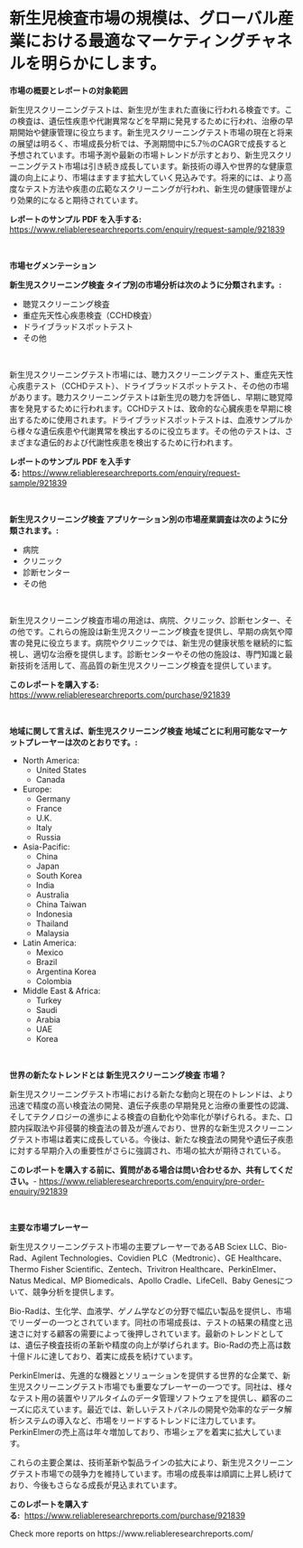 <p><h1>新生児検査市場の規模は、グローバル産業における最適なマーケティングチャネルを明らかにします。</h1></p><p><strong>市場の概要とレポートの対象範囲</strong></p>
<p><p>新生児スクリーニングテストは、新生児が生まれた直後に行われる検査です。この検査は、遺伝性疾患や代謝異常などを早期に発見するために行われ、治療の早期開始や健康管理に役立ちます。新生児スクリーニングテスト市場の現在と将来の展望は明るく、市場成長分析では、予測期間中に5.7％のCAGRで成長すると予想されています。市場予測や最新の市場トレンドが示すとおり、新生児スクリーニングテスト市場は引き続き成長しています。新技術の導入や世界的な健康意識の向上により、市場はますます拡大していく見込みです。将来的には、より高度なテスト方法や疾患の広範なスクリーニングが行われ、新生児の健康管理がより効果的になると期待されています。</p></p>
<p><strong>レポートのサンプル PDF を入手する:</strong> <a href="https://www.reliableresearchreports.com/enquiry/request-sample/921839">https://www.reliableresearchreports.com/enquiry/request-sample/921839</a></p>
<p>&nbsp;</p>
<p><strong>市場セグメンテーション</strong></p>
<p><strong>新生児スクリーニング検査 タイプ別の市場分析は次のように分類されます。:</strong></p>
<p><ul><li>聴覚スクリーニング検査</li><li>重症先天性心疾患検査（CCHD検査）</li><li>ドライブラッドスポットテスト</li><li>その他</li></ul></p>
<p>&nbsp;</p>
<p><p>新生児スクリーニングテスト市場には、聴力スクリーニングテスト、重症先天性心疾患テスト（CCHDテスト）、ドライブラッドスポットテスト、その他の市場があります。聴力スクリーニングテストは新生児の聴力を評価し、早期に聴覚障害を発見するために行われます。CCHDテストは、致命的な心臓疾患を早期に検出するために使用されます。ドライブラッドスポットテストは、血液サンプルから様々な遺伝疾患や代謝異常を検出するのに役立ちます。その他のテストは、さまざまな遺伝的および代謝性疾患を検出するために行われます。</p></p>
<p><strong>レポートのサンプル PDF を入手する:</strong>&nbsp;<a href="https://www.reliableresearchreports.com/enquiry/request-sample/921839">https://www.reliableresearchreports.com/enquiry/request-sample/921839</a></p>
<p>&nbsp;</p>
<p><strong> 新生児スクリーニング検査 アプリケーション別の市場産業調査は次のように分類されます。:</strong></p>
<p><ul><li>病院</li><li>クリニック</li><li>診断センター</li><li>その他</li></ul></p>
<p>&nbsp;</p>
<p><p>新生児スクリーニング検査市場の用途は、病院、クリニック、診断センター、その他です。これらの施設は新生児スクリーニング検査を提供し、早期の病気や障害の発見に役立ちます。病院やクリニックでは、新生児の健康状態を継続的に監視し、適切な治療を提供します。診断センターやその他の施設は、専門知識と最新技術を活用して、高品質の新生児スクリーニング検査を提供しています。</p></p>
<p><strong>このレポートを購入する:</strong>&nbsp; <a href="https://www.reliableresearchreports.com/purchase/921839">https://www.reliableresearchreports.com/purchase/921839</a></p>
<p>&nbsp;</p>
<p><strong>地域に関して言えば、新生児スクリーニング検査 地域ごとに利用可能なマーケットプレーヤーは次のとおりです。:</strong></p>
<p><ul>
    <li>
        North America:
        <ul>
            <li>United States</li>
            <li>Canada</li>
        </ul>
    </li>
    <li>
        Europe:
        <ul>
            <li>Germany</li>
            <li>France</li>
            <li>U.K.</li>
            <li>Italy</li>
            <li>Russia</li>
        </ul>
    </li>
    <li>
        Asia-Pacific:
        <ul>
            <li>China</li>
            <li>Japan</li>
            <li>South Korea</li>
            <li>India</li>
            <li>Australia</li>
            <li>China Taiwan</li>
            <li>Indonesia</li>
            <li>Thailand</li>
            <li>Malaysia</li>
        </ul>
    </li>
    <li>
        Latin America:
        <ul>
            <li>Mexico</li>
            <li>Brazil</li>
            <li>Argentina Korea</li>
            <li>Colombia</li>
        </ul>
    </li>
    <li>
        Middle East & Africa:
        <ul>
            <li>Turkey</li>
            <li>Saudi</li>
            <li>Arabia</li>
            <li>UAE</li>
            <li>Korea</li>
        </ul>
    </li>
    </ul></p>
<p>&nbsp;</p>
<p><strong>世界の新たなトレンドとは 新生児スクリーニング検査 市場？</strong></p>
<p><p>新生児スクリーニングテスト市場における新たな動向と現在のトレンドは、より迅速で精度の高い検査法の開発、遺伝子疾患の早期発見と治療の重要性の認識、そしてテクノロジーの進歩による検査の自動化や効率化が挙げられる。また、口腔内採取法や非侵襲的検査法の普及が進んでおり、世界的な新生児スクリーニングテスト市場は着実に成長している。今後は、新たな検査法の開発や遺伝子疾患に対する早期介入の重要性がさらに強調され、市場の拡大が期待されている。</p></p>
<p><strong>このレポートを購入する前に、質問がある場合は問い合わせるか、共有してください。</strong>- <a href="https://www.reliableresearchreports.com/enquiry/pre-order-enquiry/921839">https://www.reliableresearchreports.com/enquiry/pre-order-enquiry/921839</a></p>
<p>&nbsp;</p>
<p><strong>主要な市場プレーヤー</strong></p>
<p><p>新生児スクリーニングテスト市場の主要プレーヤーであるAB Sciex LLC、Bio-Rad、Agilent Technologies、Covidien PLC（Medtronic）、GE Healthcare、Thermo Fisher Scientific、Zentech、Trivitron Healthcare、PerkinElmer、Natus Medical、MP Biomedicals、Apollo Cradle、LifeCell、Baby Genesについて、競争分析を提供します。</p><p>Bio-Radは、生化学、血液学、ゲノム学などの分野で幅広い製品を提供し、市場でリーダーの一つとされています。同社の市場成長は、テストの結果の精度と迅速さに対する顧客の需要によって後押しされています。最新のトレンドとしては、遺伝子検査技術の革新や精度の向上が挙げられます。Bio-Radの売上高は数十億ドルに達しており、着実に成長を続けています。</p><p>PerkinElmerは、先進的な機器とソリューションを提供する世界的な企業で、新生児スクリーニングテスト市場でも重要なプレーヤーの一つです。同社は、様々なテスト用の装置やリアルタイムのデータ管理ソフトウェアを提供し、顧客のニーズに応えています。最近では、新しいテストパネルの開発や効率的なデータ解析システムの導入など、市場をリードするトレンドに注力しています。PerkinElmerの売上高は年々増加しており、市場シェアを着実に拡大しています。</p><p>これらの主要企業は、技術革新や製品ラインの拡大により、新生児スクリーニングテスト市場での競争力を維持しています。市場の成長率は順調に上昇し続けており、今後もさらなる成長が見込まれています。</p></p>
<p><strong>このレポートを購入する:</strong>&nbsp;&nbsp;<a href="https://www.reliableresearchreports.com/purchase/921839">https://www.reliableresearchreports.com/purchase/921839</a></p>
<p>Check more reports on https://www.reliableresearchreports.com/</p>